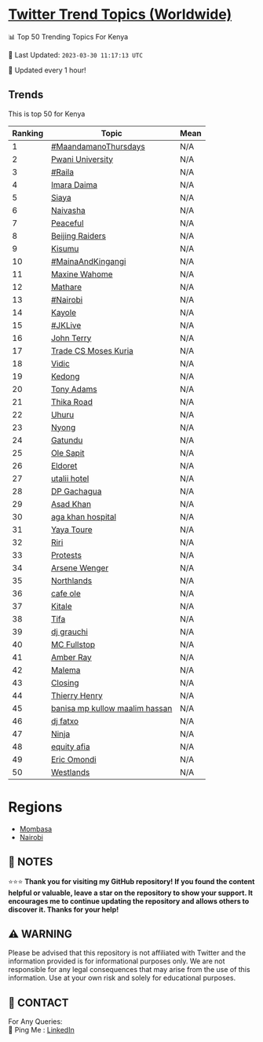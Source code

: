 [Twitter Trend Topics (Worldwide)](https://github.com/ErcinDedeoglu/Twitter-Trend-Topics)
==========


📊 Top 50 Trending Topics For Kenya

📆 Last Updated: `2023-03-30 11:17:13 UTC`

🔧 Updated every 1 hour!


## Trends

This is top 50 for Kenya

| Ranking | Topic | Mean |
| ------- | ------------ | ------------ |
| 1 | [#MaandamanoThursdays](http://twitter.com/search?q=%23MaandamanoThursdays) | N/A |
| 2 | [Pwani University](http://twitter.com/search?q=Pwani+University) | N/A |
| 3 | [#Raila](http://twitter.com/search?q=%23Raila) | N/A |
| 4 | [Imara Daima](http://twitter.com/search?q=Imara+Daima) | N/A |
| 5 | [Siaya](http://twitter.com/search?q=Siaya) | N/A |
| 6 | [Naivasha](http://twitter.com/search?q=Naivasha) | N/A |
| 7 | [Peaceful](http://twitter.com/search?q=Peaceful) | N/A |
| 8 | [Beijing Raiders](http://twitter.com/search?q=Beijing+Raiders) | N/A |
| 9 | [Kisumu](http://twitter.com/search?q=Kisumu) | N/A |
| 10 | [#MainaAndKingangi](http://twitter.com/search?q=%23MainaAndKingangi) | N/A |
| 11 | [Maxine Wahome](http://twitter.com/search?q=Maxine+Wahome) | N/A |
| 12 | [Mathare](http://twitter.com/search?q=Mathare) | N/A |
| 13 | [#Nairobi](http://twitter.com/search?q=%23Nairobi) | N/A |
| 14 | [Kayole](http://twitter.com/search?q=Kayole) | N/A |
| 15 | [#JKLive](http://twitter.com/search?q=%23JKLive) | N/A |
| 16 | [John Terry](http://twitter.com/search?q=John+Terry) | N/A |
| 17 | [Trade CS Moses Kuria](http://twitter.com/search?q=Trade+CS+Moses+Kuria) | N/A |
| 18 | [Vidic](http://twitter.com/search?q=Vidic) | N/A |
| 19 | [Kedong](http://twitter.com/search?q=Kedong) | N/A |
| 20 | [Tony Adams](http://twitter.com/search?q=Tony+Adams) | N/A |
| 21 | [Thika Road](http://twitter.com/search?q=Thika+Road) | N/A |
| 22 | [Uhuru](http://twitter.com/search?q=Uhuru) | N/A |
| 23 | [Nyong](http://twitter.com/search?q=Nyong) | N/A |
| 24 | [Gatundu](http://twitter.com/search?q=Gatundu) | N/A |
| 25 | [Ole Sapit](http://twitter.com/search?q=Ole+Sapit) | N/A |
| 26 | [Eldoret](http://twitter.com/search?q=Eldoret) | N/A |
| 27 | [utalii hotel](http://twitter.com/search?q=utalii+hotel) | N/A |
| 28 | [DP Gachagua](http://twitter.com/search?q=DP+Gachagua) | N/A |
| 29 | [Asad Khan](http://twitter.com/search?q=Asad+Khan) | N/A |
| 30 | [aga khan hospital](http://twitter.com/search?q=aga+khan+hospital) | N/A |
| 31 | [Yaya Toure](http://twitter.com/search?q=Yaya+Toure) | N/A |
| 32 | [Riri](http://twitter.com/search?q=Riri) | N/A |
| 33 | [Protests](http://twitter.com/search?q=Protests) | N/A |
| 34 | [Arsene Wenger](http://twitter.com/search?q=Arsene+Wenger) | N/A |
| 35 | [Northlands](http://twitter.com/search?q=Northlands) | N/A |
| 36 | [cafe ole](http://twitter.com/search?q=cafe+ole) | N/A |
| 37 | [Kitale](http://twitter.com/search?q=Kitale) | N/A |
| 38 | [Tifa](http://twitter.com/search?q=Tifa) | N/A |
| 39 | [dj grauchi](http://twitter.com/search?q=dj+grauchi) | N/A |
| 40 | [MC Fullstop](http://twitter.com/search?q=MC+Fullstop) | N/A |
| 41 | [Amber Ray](http://twitter.com/search?q=Amber+Ray) | N/A |
| 42 | [Malema](http://twitter.com/search?q=Malema) | N/A |
| 43 | [Closing](http://twitter.com/search?q=Closing) | N/A |
| 44 | [Thierry Henry](http://twitter.com/search?q=Thierry+Henry) | N/A |
| 45 | [banisa mp kullow maalim hassan](http://twitter.com/search?q=banisa+mp+kullow+maalim+hassan) | N/A |
| 46 | [dj fatxo](http://twitter.com/search?q=dj+fatxo) | N/A |
| 47 | [Ninja](http://twitter.com/search?q=Ninja) | N/A |
| 48 | [equity afia](http://twitter.com/search?q=equity+afia) | N/A |
| 49 | [Eric Omondi](http://twitter.com/search?q=Eric+Omondi) | N/A |
| 50 | [Westlands](http://twitter.com/search?q=Westlands) | N/A |



# Regions

* [Mombasa](</Kenya/Mombasa.md>)
* [Nairobi](</Kenya/Nairobi.md>)



## 📝 NOTES

⭐⭐⭐ **Thank you for visiting my GitHub repository! If you found the content helpful or valuable, leave a star on the repository to show your support. It encourages me to continue updating the repository and allows others to discover it. Thanks for your help!**


## ⚠️ WARNING

Please be advised that this repository is not affiliated with Twitter and the information provided is for informational purposes only. We are not responsible for any legal consequences that may arise from the use of this information. Use at your own risk and solely for educational purposes.


## 📨 CONTACT

 For Any Queries:  
            🏓 Ping Me : [LinkedIn](https://www.linkedin.com/in/ercindedeoglu/)
